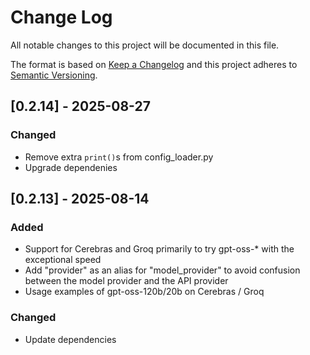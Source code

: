 # Change Log

All notable changes to this project will be documented in this file.

The format is based on [Keep a Changelog](http://keepachangelog.com/)
and this project adheres to [Semantic Versioning](http://semver.org/).

## [0.2.14] - 2025-08-27

### Changed
- Remove extra `print()`s from config_loader.py 
- Upgrade dependenies


## [0.2.13] - 2025-08-14

### Added
- Support for Cerebras and Groq
  primarily to try gpt-oss-* with the exceptional speed
- Add "provider" as an alias for "model_provider"
  to avoid confusion between the model provider and the API provider
- Usage examples of gpt-oss-120b/20b on Cerebras / Groq

### Changed
- Update dependencies
